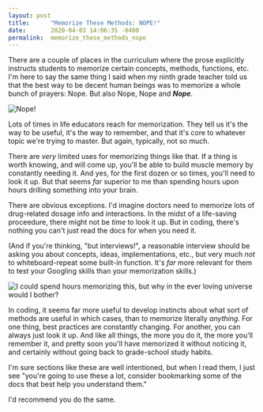 ```yaml
---
layout: post
title:      "Memorize These Methods: NOPE!"
date:       2020-04-03 14:06:35 -0400
permalink:  memorize_these_methods_nope
---
```



There are a couple of places in the curriculum where the prose explicitly instructs students to memorize certain concepts, methods, functions, etc. I'm here to say the same thing I said when my ninth grade teacher told us that the best way to be decent human beings was to memorize a whole bunch of prayers: Nope. But also Nope, Nope and ***Nope***.


![Nope!](https://i.giphy.com/media/yMaLDA976YtUs/giphy.webp)

Lots of times in life educators reach for memorization. They tell us it's the way to be useful, it's the way to remember, and that it's core to whatever topic we're trying to master. But again, typically, not so much.

There are *very* limited uses for memorizing things like that. If a thing is worth knowing, and will come up, you'll be able to build muscle memory by constantly needing it. And yes, for the first dozen or so times, you'll need to look it up. But that seems *far* superior to me than spending hours upon hours drilling something into your brain.

There are obvious exceptions. I'd imagine doctors need to memorize lots of drug-related dosage info and interactions. In the midst of a life-saving proceedure, there might not be *time* to look it up. But in coding, there's nothing you can't just read the docs for when you need it. 

(And if you're thinking, "but interviews!", a reasonable interview should be asking you about concepts, ideas, implementations, etc., but very much *not* to whiteboard-repeat some built-in function. It's *far* more relevant for them to test your Googling skills than your memorization skills.)

![I *could* spend hours memorizing this, but why in the ever loving universe would I bother?](https://previews.dropbox.com/p/thumb/AAwHoOak-z11zF92FmM1ieKY6gnov9XCurh08EqXjvwYMQI5_OUavgpPMhBn_s6Ue_Uck5sWs8_fMkTqfaWjgRAgFtOiTTBvUK-rKYg3Akjc0J3scBN53sCXWkCoQGD557ThlZpas-aNLPzQ6wsDDq2ezH61HqYrR0uqd103oWooQx7a4vIJz49UXxWGM5FXFet1moss2sQtJVOW3QZtdHFO80qCM5TV8jRKvZu2eQY214gdnosSd0RS0q_jYUao63wSyHBT_eZXG4-LOtZJSsq1xSL-v3eVD1CaMJmIXaMtzWwSS2DTZVVVYmgIB-dAbhnlvJNXRvjLb67QynHA_yCTSVkCoreNV9G8LNfQ_b3quLmUS3LArt6S6t7zrNejjZAKR8nOuDwmY_u5ARIn4d5FRFc_krQ-ft84P4-MW2T_cA/p.png?fv_content=true&size_mode=5)

In coding, it seems far more useful to develop instincts about what sort of methods are useful in which cases, than to memorize literally *anything*. For one thing, best practices are constantly changing. For another, you can always just look it up. And like all things, the more you do it, the more you'll remember it, and pretty soon you'll have memorized it without noticing it, and certainly without going back to grade-school study habits.

I'm sure sections like these are well intentioned, but when I read them, I just see "you're going to use these a lot, consider bookmarking some of the docs that best help you understand them." 

I'd recommend you do the same. 

